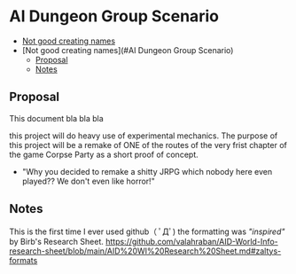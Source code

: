 # AI Dungeon Group Scenario
- [Not good creating names](#im-sorry)
- [Not good creating names](#AI Dungeon Group Scenario)
  * [Proposal](#proposal)
  * [Notes](#notes)

## Proposal
This document bla bla bla

this project will do heavy use of experimental mechanics.
The purpose of this project will be a remake of ONE of the routes of the very frist chapter of the game Corpse Party as a short proof of concept.

- "Why you decided to remake a shitty JRPG which nobody here even played?? We don't even like horror!"

## Notes
This is the first time I ever used github（ ﾟДﾟ) the formatting was *"inspired"* by Birb's Research Sheet.
https://github.com/valahraban/AID-World-Info-research-sheet/blob/main/AID%20WI%20Research%20Sheet.md#zaltys-formats
